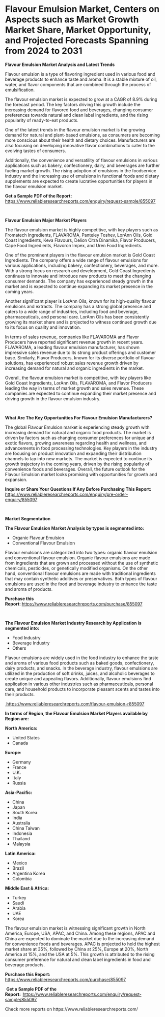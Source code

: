 <p><h1>Flavour Emulsion Market, Centers on Aspects such as Market Growth Market Share, Market Opportunity, and Projected Forecasts Spanning from 2024 to 2031</h1></p><p><strong>Flavour Emulsion Market Analysis and Latest Trends</strong></p>
<p><p>Flavour emulsion is a type of flavoring ingredient used in various food and beverage products to enhance taste and aroma. It is a stable mixture of oil, water, and flavor components that are combined through the process of emulsification.</p><p>The flavour emulsion market is expected to grow at a CAGR of 8.9% during the forecast period. The key factors driving this growth include the increasing demand for flavored food and beverages, changing consumer preferences towards natural and clean label ingredients, and the rising popularity of ready-to-eat products.</p><p>One of the latest trends in the flavour emulsion market is the growing demand for natural and plant-based emulsions, as consumers are becoming more conscious about their health and dietary choices. Manufacturers are also focusing on developing innovative flavor combinations to cater to the evolving tastes of consumers.</p><p>Additionally, the convenience and versatility of flavour emulsions in various applications such as bakery, confectionery, dairy, and beverages are further fueling market growth. The rising adoption of emulsions in the foodservice industry and the increasing use of emulsions in functional foods and dietary supplements are expected to create lucrative opportunities for players in the flavour emulsion market.</p></p>
<p><strong>Get a Sample PDF of the Report:&nbsp;</strong> <a href="https://www.reliableresearchreports.com/enquiry/request-sample/855097">https://www.reliableresearchreports.com/enquiry/request-sample/855097</a></p>
<p>&nbsp;</p>
<p><strong>Flavour Emulsion Major Market Players</strong></p>
<p><p>The flavour emulsion market is highly competitive, with key players such as Fromatech Ingredients, FLAVAROMA, Panteley Toshev, LorAnn Oils, Gold Coast Ingredients, Keva Flavours, Delion Citra Dinamika, Flavor Producers, Cape Food Ingredients, Flavoron Impex, and Uren Food Ingredients. </p><p>One of the prominent players in the flavour emulsion market is Gold Coast Ingredients. The company offers a wide range of flavour emulsions for various applications, including bakery, confectionery, beverages, and more. With a strong focus on research and development, Gold Coast Ingredients continues to innovate and introduce new products to meet the changing consumer demands. The company has experienced steady growth in the market and is expected to continue expanding its market presence in the coming years.</p><p>Another significant player is LorAnn Oils, known for its high-quality flavour emulsions and extracts. The company has a strong global presence and caters to a wide range of industries, including food and beverage, pharmaceuticals, and personal care. LorAnn Oils has been consistently growing its market share and is projected to witness continued growth due to its focus on quality and innovation.</p><p>In terms of sales revenue, companies like FLAVAROMA and Flavor Producers have reported significant revenue growth in recent years. FLAVAROMA, a leading flavour emulsion manufacturer, has shown impressive sales revenue due to its strong product offerings and customer base. Similarly, Flavor Producers, known for its diverse portfolio of flavour solutions, has experienced robust sales revenue growth driven by increasing demand for natural and organic ingredients in the market.</p><p>Overall, the flavour emulsion market is competitive, with key players like Gold Coast Ingredients, LorAnn Oils, FLAVAROMA, and Flavor Producers leading the way in terms of market growth and sales revenue. These companies are expected to continue expanding their market presence and driving growth in the flavour emulsion industry.</p></p>
<p>&nbsp;</p>
<p><strong>What Are The Key Opportunities For Flavour Emulsion Manufacturers?</strong></p>
<p><p>The global Flavour Emulsion market is experiencing steady growth with increasing demand for natural and organic food products. The market is driven by factors such as changing consumer preferences for unique and exotic flavors, growing awareness regarding health and wellness, and advancements in food processing technologies. Key players in the industry are focusing on product innovation and expanding their distribution channels to tap into new markets. The market is expected to continue its growth trajectory in the coming years, driven by the rising popularity of convenience foods and beverages. Overall, the future outlook for the Flavour Emulsion market looks promising with opportunities for growth and expansion.</p></p>
<p><strong>Inquire or Share Your Questions If Any Before Purchasing This Report:</strong> <a href="https://www.reliableresearchreports.com/enquiry/pre-order-enquiry/855097">https://www.reliableresearchreports.com/enquiry/pre-order-enquiry/855097</a></p>
<p>&nbsp;</p>
<p><strong>Market Segmentation</strong></p>
<p><strong>The Flavour Emulsion Market Analysis by types is segmented into:</strong></p>
<p><ul><li>Organic Flavour Emulsion</li><li>Conventional Flavour Emulsion</li></ul></p>
<p><p>Flavour emulsions are categorized into two types: organic flavour emulsion and conventional flavour emulsion. Organic flavour emulsions are made from ingredients that are grown and processed without the use of synthetic chemicals, pesticides, or genetically modified organisms. On the other hand, conventional flavour emulsions are made with traditional ingredients that may contain synthetic additives or preservatives. Both types of flavour emulsions are used in the food and beverage industry to enhance the taste and aroma of products.</p></p>
<p><strong>Purchase this Report:&nbsp;</strong><a href="https://www.reliableresearchreports.com/purchase/855097">https://www.reliableresearchreports.com/purchase/855097</a></p>
<p>&nbsp;</p>
<p><strong>The Flavour Emulsion Market Industry Research by Application is segmented into:</strong></p>
<p><ul><li>Food Industry</li><li>Beverage Industry</li><li>Others</li></ul></p>
<p><p>Flavour emulsions are widely used in the food industry to enhance the taste and aroma of various food products such as baked goods, confectionery, dairy products, and snacks. In the beverage industry, flavour emulsions are utilized in the production of soft drinks, juices, and alcoholic beverages to create unique and appealing flavors. Additionally, flavour emulsions find application in various other industries such as pharmaceuticals, personal care, and household products to incorporate pleasant scents and tastes into their products.</p></p>
<p><a href="https://www.reliableresearchreports.com/flavour-emulsion-r855097">&nbsp;https://www.reliableresearchreports.com/flavour-emulsion-r855097</a></p>
<p><strong>In terms of Region, the Flavour Emulsion Market Players available by Region are:</strong></p>
<p>
    <p> <strong> North America: </strong>
        <ul>
            <li>United States</li>
            <li>Canada</li>
        </ul>
        </p> 
    <p> <strong> Europe: </strong>
        <ul>
            <li>Germany</li>
            <li>France</li>
            <li>U.K.</li>
            <li>Italy</li>
            <li>Russia</li>
        </ul>
        </p> 
    <p> <strong> Asia-Pacific: </strong>
        <ul>
            <li>China</li>
            <li>Japan</li>
            <li>South Korea</li>
            <li>India</li>
            <li>Australia</li>
            <li>China Taiwan</li>
            <li>Indonesia</li>
            <li>Thailand</li>
            <li>Malaysia</li>
        </ul>
        </p> 
    <p> <strong> Latin America: </strong>
        <ul>
            <li>Mexico</li>
            <li>Brazil</li>
            <li>Argentina Korea</li>
            <li>Colombia</li>
        </ul>
        </p> 
    <p> <strong> Middle East & Africa: </strong>
        <ul>
            <li>Turkey</li>
            <li>Saudi</li>
            <li>Arabia</li>
            <li>UAE</li>
            <li>Korea</li>
        </ul>
    </p>
    </p>
<p><p>The flavour emulsion market is witnessing significant growth in North America, Europe, USA, APAC, and China. Among these regions, APAC and China are expected to dominate the market due to the increasing demand for convenience foods and beverages. APAC is projected to hold the highest market share at 35%, followed by China at 25%, Europe at 20%, North America at 15%, and the USA at 5%. This growth is attributed to the rising consumer preference for natural and clean label ingredients in food and beverage products.</p></p>
<p><strong>Purchase this Report: </strong><a href="https://www.reliableresearchreports.com/purchase/855097">https://www.reliableresearchreports.com/purchase/855097</a></p>
<p>&nbsp;<strong>Get a Sample PDF of the Report:&nbsp;&nbsp;</strong><a href="https://www.reliableresearchreports.com/enquiry/request-sample/855097">https://www.reliableresearchreports.com/enquiry/request-sample/855097</a></p>
<p><strong></strong></p>
<p>Check more reports on https://www.reliableresearchreports.com/</p>